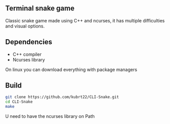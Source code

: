 ## Terminal snake game
Classic snake game made using C++ and ncurses, it has multiple difficulties and visual options.

## Dependencies
 - C++ compiler
 - Ncurses library

On linux you can download everything with package managers

## Build
```bash
git clone https://github.com/kubrt22/CLI-Snake.git
cd CLI-Snake
make
```

U need to have the ncurses library on Path